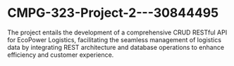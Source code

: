 # CMPG-323-Project-2---30844495
 The project entails the development of a comprehensive CRUD RESTful API for EcoPower Logistics, facilitating the seamless management of logistics data by integrating REST architecture and database operations to enhance efficiency and customer experience.
